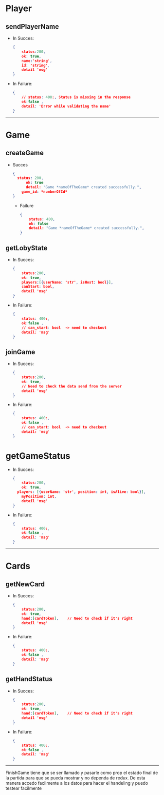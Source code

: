 # Player

## sendPlayerName

- In Succes:

  ```json
  {
      status:200,
      ok: true,
      name:'string',
      id: 'string',
      detail 'msg'
  }
  ```

- In Failure:
  ```JSON
  {
      // status: 400:, Status is missing in the response
      ok:false ,
      detail: 'Error while validating the name'
  }
  ```

---

# Game

## createGame

- Succes

  ```json
  {
  	status: 200,
    	ok: true
    	detail: "Game *nameOfTheGame* created successfully.",
      game_id: *numberOfId*
  }
  ```

  - Failure

    ```json
    {
    	status: 400,
      	ok: false
      	detail: "Game *nameOfTheGame* created successfully.",
    }
    ```

## getLobyState

- In Succes:

  ```json
  {
      status:200,
      ok: true,
      players:[{userName: 'str', isHost: bool}],
      canStart: bool,
      detail 'msg'
  }
  ```

- In Failure:

  ```JSON
  {
      status: 400:,
      ok:false ,
      // can_start: bool  -> need to checkout
      detail: 'msg'
  }
  ```

## joinGame

- In Succes:

  ```json
  {
      status:200,
      ok: true,
      // Need to check the data send from the server
      detail 'msg'
  }
  ```

- In Failure:

  ```JSON
  {
      status: 400:,
      ok:false ,
      // can_start: bool  -> need to checkout
      detail: 'msg'
  }
  ```

# getGameStatus

- In Succes:

  ```json
  {
      status:200,
      ok: true,
  	players: [{userName: 'str', position: int, isAlive: bool}],
      myPosition: int,
      detail 'msg'
  }
  ```

- In Failure:

  ```JSON
  {
      status: 400:,
      ok:false ,
      detail: 'msg'
  }
  ```

---

# Cards

## getNewCard

- In Succes:

  ```json
  {
      status:200,
      ok: true,
      hand:[cardToken],    // Need to check if it's right
      detail 'msg'
  }
  ```

- In Failure:

  ```JSON
  {
      status: 400:,
      ok:false ,
      detail: 'msg'
  }
  ```

## getHandStatus

- In Succes:

  ```json
  {
      status:200,
      ok: true,
      hand:[cardToken],    // Need to check if it's right
      detail 'msg'
  }
  ```

- In Failure:

  ```JSON
  {
      status: 400:,
      ok:false ,
      detail: 'msg'
  }
  ```

---

FinishGame tiene que se ser llamado y pasarle como prop el estado final de la partida para que se pueda mostrar y no dependa de redux. De esta manera accedo facilmente a los datos para hacer el handeling y puedo testear facilmente
